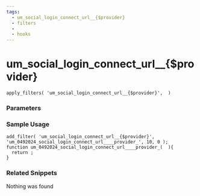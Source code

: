 ```yaml
---
tags: 
  - um_social_login_connect_url__{$provider}
  - filters
  - 
  - hooks
---
```

# um\_social\_login\_connect\_url\_\_{$provider}

``` php:no-line-numbers
apply_filters( 'um_social_login_connect_url__{$provider}',  )
```
<div class='hook-sep'></div>

### Parameters

<div class='hook-sep'></div>



### Sample Usage

``` php:no-line-numbers
add_filter( 'um_social_login_connect_url__{$provider}', 'um_0492024_social_login_connect_url____provider_', 10, 0 );
function um_0492024_social_login_connect_url____provider_(  ){
  return ;
}
```
<div class='hook-sep'></div>



### Related Snippets

Nothing was found

